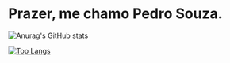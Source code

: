 <h1>Prazer, me chamo Pedro Souza.</h1>

  ![Anurag's GitHub stats](https://github-readme-stats.vercel.app/api?username=PedroSzSantana&show_icons=true&theme=radical)
  
  [![Top Langs](https://github-readme-stats.vercel.app/api/top-langs/?username=PedroSzSantana&layout=compact)](https://github.com/anuraghazra/github-readme-stats)

